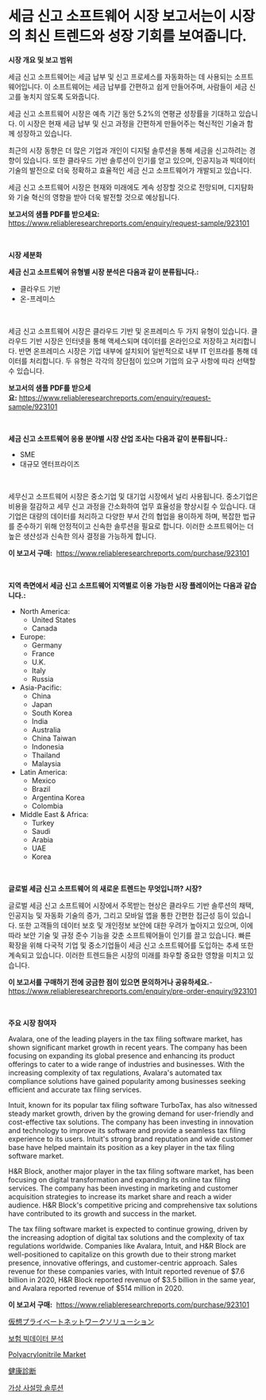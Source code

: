 <p><h1>세금 신고 소프트웨어 시장 보고서는이 시장의 최신 트렌드와 성장 기회를 보여줍니다.</h1></p><p><strong>시장 개요 및 보고 범위</strong></p>
<p><p>세금 신고 소프트웨어는 세금 납부 및 신고 프로세스를 자동화하는 데 사용되는 소프트웨어입니다. 이 소프트웨어는 세금 납부를 간편하고 쉽게 만들어주며, 사람들이 세금 신고를 놓치지 않도록 도와줍니다.</p><p>세금 신고 소프트웨어 시장은 예측 기간 동안 5.2%의 연평균 성장률을 기대하고 있습니다. 이 시장은 현재 세금 납부 및 신고 과정을 간편하게 만들어주는 혁신적인 기술과 함께 성장하고 있습니다.</p><p>최근의 시장 동향은 더 많은 기업과 개인이 디지털 솔루션을 통해 세금을 신고하려는 경향이 있습니다. 또한 클라우드 기반 솔루션이 인기를 얻고 있으며, 인공지능과 빅데이터 기술의 발전으로 더욱 정확하고 효율적인 세금 신고 소프트웨어가 개발되고 있습니다.</p><p>세금 신고 소프트웨어 시장은 현재와 미래에도 계속 성장할 것으로 전망되며, 디지턈화와 기술 혁신의 영향을 받아 더욱 발전할 것으로 예상됩니다.</p></p>
<p><strong>보고서의 샘플 PDF를 받으세요:</strong> <a href="https://www.reliableresearchreports.com/enquiry/request-sample/923101">https://www.reliableresearchreports.com/enquiry/request-sample/923101</a></p>
<p>&nbsp;</p>
<p><strong>시장 세분화</strong></p>
<p><strong>세금 신고 소프트웨어 유형별 시장 분석은 다음과 같이 분류됩니다.:</strong></p>
<p><ul><li>클라우드 기반</li><li>온-프레미스</li></ul></p>
<p>&nbsp;</p>
<p><p>세금 신고 소프트웨어 시장은 클라우드 기반 및 온프레미스 두 가지 유형이 있습니다. 클라우드 기반 시장은 인터넷을 통해 액세스되며 데이터를 온라인으로 저장하고 처리합니다. 반면 온프레미스 시장은 기업 내부에 설치되어 일반적으로 내부 IT 인프라를 통해 데이터를 처리합니다. 두 유형은 각각의 장단점이 있으며 기업의 요구 사항에 따라 선택할 수 있습니다.</p></p>
<p><strong>보고서의 샘플 PDF를 받으세요:</strong>&nbsp;<a href="https://www.reliableresearchreports.com/enquiry/request-sample/923101">https://www.reliableresearchreports.com/enquiry/request-sample/923101</a></p>
<p>&nbsp;</p>
<p><strong> 세금 신고 소프트웨어 응용 분야별 시장 산업 조사는 다음과 같이 분류됩니다.:</strong></p>
<p><ul><li>SME</li><li>대규모 엔터프라이즈</li></ul></p>
<p>&nbsp;</p>
<p><p>세무신고 소프트웨어 시장은 중소기업 및 대기업 시장에서 널리 사용됩니다. 중소기업은 비용을 절감하고 세무 신고 과정을 간소화하여 업무 효율성을 향상시킬 수 있습니다. 대기업은 대량의 데이터를 처리하고 다양한 부서 간의 협업을 용이하게 하며, 복잡한 법규를 준수하기 위해 안정적이고 신속한 솔루션을 필요로 합니다. 이러한 소프트웨어는 더 높은 생산성과 신속한 의사 결정을 가능하게 합니다.</p></p>
<p><strong>이 보고서 구매:</strong>&nbsp; <a href="https://www.reliableresearchreports.com/purchase/923101">https://www.reliableresearchreports.com/purchase/923101</a></p>
<p>&nbsp;</p>
<p><strong>지역 측면에서 세금 신고 소프트웨어 지역별로 이용 가능한 시장 플레이어는 다음과 같습니다.:</strong></p>
<p><ul>
    <li>
        North America:
        <ul>
            <li>United States</li>
            <li>Canada</li>
        </ul>
    </li>
    <li>
        Europe:
        <ul>
            <li>Germany</li>
            <li>France</li>
            <li>U.K.</li>
            <li>Italy</li>
            <li>Russia</li>
        </ul>
    </li>
    <li>
        Asia-Pacific:
        <ul>
            <li>China</li>
            <li>Japan</li>
            <li>South Korea</li>
            <li>India</li>
            <li>Australia</li>
            <li>China Taiwan</li>
            <li>Indonesia</li>
            <li>Thailand</li>
            <li>Malaysia</li>
        </ul>
    </li>
    <li>
        Latin America:
        <ul>
            <li>Mexico</li>
            <li>Brazil</li>
            <li>Argentina Korea</li>
            <li>Colombia</li>
        </ul>
    </li>
    <li>
        Middle East & Africa:
        <ul>
            <li>Turkey</li>
            <li>Saudi</li>
            <li>Arabia</li>
            <li>UAE</li>
            <li>Korea</li>
        </ul>
    </li>
    </ul></p>
<p>&nbsp;</p>
<p><strong>글로벌 세금 신고 소프트웨어 의 새로운 트렌드는 무엇입니까? 시장?</strong></p>
<p><p>글로벌 세금 신고 소프트웨어 시장에서 주목받는 현상은 클라우드 기반 솔루션의 채택, 인공지능 및 자동화 기술의 증가, 그리고 모바일 앱을 통한 간편한 접근성 등이 있습니다. 또한 고객들의 데이터 보호 및 개인정보 보안에 대한 우려가 높아지고 있으며, 이에 따라 보안 기술 및 규정 준수 기능을 갖춘 소프트웨어들이 인기를 끌고 있습니다. 빠른 확장을 위해 다국적 기업 및 중소기업들이 세금 신고 소프트웨어를 도입하는 추세 또한 계속되고 있습니다. 이러한 트렌드들은 시장의 미래를 좌우할 중요한 영향을 미치고 있습니다.</p></p>
<p><strong>이 보고서를 구매하기 전에 궁금한 점이 있으면 문의하거나 공유하세요.</strong>- <a href="https://www.reliableresearchreports.com/enquiry/pre-order-enquiry/923101">https://www.reliableresearchreports.com/enquiry/pre-order-enquiry/923101</a></p>
<p>&nbsp;</p>
<p><strong>주요 시장 참여자</strong></p>
<p><p>Avalara, one of the leading players in the tax filing software market, has shown significant market growth in recent years. The company has been focusing on expanding its global presence and enhancing its product offerings to cater to a wide range of industries and businesses. With the increasing complexity of tax regulations, Avalara's automated tax compliance solutions have gained popularity among businesses seeking efficient and accurate tax filing services.</p><p>Intuit, known for its popular tax filing software TurboTax, has also witnessed steady market growth, driven by the growing demand for user-friendly and cost-effective tax solutions. The company has been investing in innovation and technology to improve its software and provide a seamless tax filing experience to its users. Intuit's strong brand reputation and wide customer base have helped maintain its position as a key player in the tax filing software market.</p><p>H&R Block, another major player in the tax filing software market, has been focusing on digital transformation and expanding its online tax filing services. The company has been investing in marketing and customer acquisition strategies to increase its market share and reach a wider audience. H&R Block's competitive pricing and comprehensive tax solutions have contributed to its growth and success in the market.</p><p>The tax filing software market is expected to continue growing, driven by the increasing adoption of digital tax solutions and the complexity of tax regulations worldwide. Companies like Avalara, Intuit, and H&R Block are well-positioned to capitalize on this growth due to their strong market presence, innovative offerings, and customer-centric approach. Sales revenue for these companies varies, with Intuit reported revenue of $7.6 billion in 2020, H&R Block reported revenue of $3.5 billion in the same year, and Avalara reported revenue of $514 million in 2020.</p></p>
<p><strong>이 보고서 구매:</strong>&nbsp;&nbsp;<a href="https://www.reliableresearchreports.com/purchase/923101">https://www.reliableresearchreports.com/purchase/923101</a></p>
<p><p><a href="https://github.com/lababdou/Market-Research-Report-List-2/blob/main/4336900182676.md">仮想プライベートネットワークソリューション</a></p><p><a href="https://github.com/sougarounis/Market-Research-Report-List-2/blob/main/3167471182672.md">보험 빅데이터 분석</a></p><p><a href="https://issuu.com/reportprime-2/docs/polyacrylonitrile-market-size-2030.pptx">Polyacrylonitrile Market</a></p><p><a href="https://github.com/mohamedbakry57/Market-Research-Report-List-2/blob/main/7785166182675.md">健康診断</a></p><p><a href="https://github.com/laholand/Market-Research-Report-List-2/blob/main/4536759182671.md">가상 사설망 솔루션</a></p></p>

